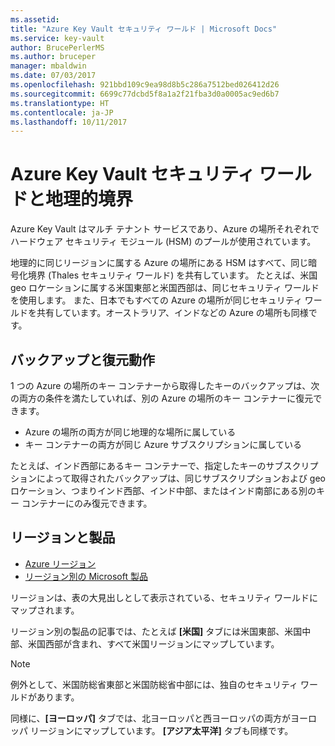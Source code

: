 ```yaml
---
ms.assetid: 
title: "Azure Key Vault セキュリティ ワールド | Microsoft Docs"
ms.service: key-vault
author: BrucePerlerMS
ms.author: bruceper
manager: mbaldwin
ms.date: 07/03/2017
ms.openlocfilehash: 921bbd109c9ea98d8b5c286a7512bed026412d26
ms.sourcegitcommit: 6699c77dcbd5f8a1a2f21fba3d0a0005ac9ed6b7
ms.translationtype: HT
ms.contentlocale: ja-JP
ms.lasthandoff: 10/11/2017
---
```

# <a name="azure-key-vault-security-worlds-and-geographic-boundaries"></a>Azure Key Vault セキュリティ ワールドと地理的境界

Azure Key Vault はマルチ テナント サービスであり、Azure の場所それぞれでハードウェア セキュリティ モジュール (HSM) のプールが使用されています。 

地理的に同じリージョンに属する Azure の場所にある HSM はすべて、同じ暗号化境界 (Thales セキュリティ ワールド) を共有しています。 たとえば、米国 geo ロケーションに属する米国東部と米国西部は、同じセキュリティ ワールドを使用します。 また、日本でもすべての Azure の場所が同じセキュリティ ワールドを共有しています。オーストラリア、インドなどの Azure の場所も同様です。 

## <a name="backup-and-restore-behavior"></a>バックアップと復元動作

1 つの Azure の場所のキー コンテナーから取得したキーのバックアップは、次の両方の条件を満たしていれば、別の Azure の場所のキー コンテナーに復元できます。

- Azure の場所の両方が同じ地理的な場所に属している
- キー コンテナーの両方が同じ Azure サブスクリプションに属している

たとえば、インド西部にあるキー コンテナーで、指定したキーのサブスクリプションによって取得されたバックアップは、同じサブスクリプションおよび geo ロケーション、つまりインド西部、インド中部、またはインド南部にある別のキー コンテナーにのみ復元できます。

## <a name="regions-and-products"></a>リージョンと製品

- [Azure リージョン](https://azure.microsoft.com/regions/)
- [リージョン別の Microsoft 製品](https://azure.microsoft.com/regions/services/)

リージョンは、表の大見出しとして表示されている、セキュリティ ワールドにマップされます。

リージョン別の製品の記事では、たとえば **[米国]** タブには米国東部、米国中部、米国西部が含まれ、すべて米国リージョンにマップしています。 

>[!NOTE]
>例外として、米国防総省東部と米国防総省中部には、独自のセキュリティ ワールドがあります。 

同様に、**[ヨーロッパ]** タブでは、北ヨーロッパと西ヨーロッパの両方がヨーロッパ リージョンにマップしています。 **[アジア太平洋]** タブも同様です。




